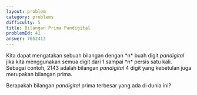 ```yaml
---
layout: problem
category: problems
difficulty: 5
title: Bilangan Prima Pandigital
problemId: 41
answer: 7652413
---
```

<p>Kita dapat mengatakan sebuah bilangan dengan *n* buah digit <i>pandigital</i> jika kita menggunakan semua digit dari 1 sampai *n* persis satu kali. Sebagai contoh, 2143 adalah bilangan <i>pandigital</i> 4 digit yang kebetulan juga merupakan bilangan prima.</p>

<p>Berapakah bilangan <i>pandigital</i> prima terbesar yang ada di dunia ini?</p>
